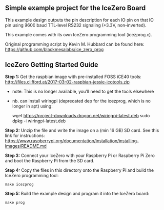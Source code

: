 
Simple example project for the IceZero Board
--------------------------------------------

This example design outputs the pin description for each IO pin on that IO pin
using 9600 baud TTL-level RS232 signaling (+3.3V, non-inverted).

This example comes with its own IceZero programming tool (icezprog.c).

Original programming script by Kevin M. Hubbard can be found here:
https://github.com/blackmesalabs/ice_zero_prog


IceZero Getting Started Guide
-----------------------------

**Step 1:** Get the raspbian image with pre-installed FOSS iCE40 tools:  
http://files.clifford.at/2017-03-02-raspbian-jessie-icotools.zip

- note: This is no longer available, you'll need to get the tools elsewhere
- nb. can install wiringpi (deprecated dep for the icezprog, which is no longer in apt) using:

	wget https://project-downloads.drogon.net/wiringpi-latest.deb
	sudo dpkg -i wiringpi-latest.deb

**Step 2:** Unzip the file and write the image on a (min 16 GB) SD card. See this link for instructions:  
https://www.raspberrypi.org/documentation/installation/installing-images/README.md

**Step 3:** Connect your IceZero with your Raspberry Pi or Raspberry Pi Zero and boot
the Raspberry Pi from the SD card.

**Step 4:** Copy the files in this directory onto the Raspberry Pi and build the
IceZero programming tool:

    make icezprog

**Step 5:** Build the example design and program it into the IceZero board:

    make prog


